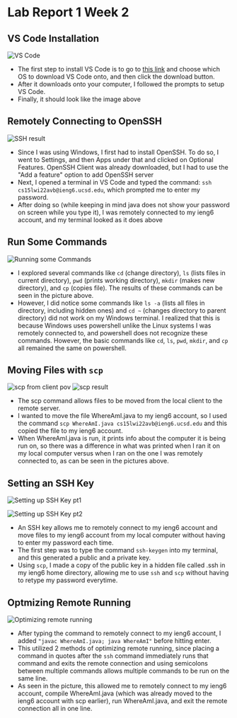 # Lab Report 1 Week 2

## VS Code Installation

![VS Code](image7.png)

* The first step to install VS Code is to go to [this link](https://code.visualstudio.com/) and choose which OS to download VS Code onto, and then click the download button.
* After it downloads onto your computer, I followed the prompts to setup VS Code.
* Finally, it should look like the image above

## Remotely Connecting to OpenSSH

![SSH result](image5.png)

* Since I was using Windows, I first had to install OpenSSH. To do so, I went to Settings, and then Apps under that and clicked on Optional Features. OpenSSH Client was already downloaded, but I had to use the "Add a feature" option to add OpenSSH server
* Next, I opened a terminal in VS Code and typed the command: `ssh cs15lwi22avb@ieng6.ucsd.edu`, which prompted me to enter my password. 
* After doing so (while keeping in mind java does not show your password on screen while you type it), I was remotely connected to my ieng6 account, and my terminal looked as it does above

## Run Some Commands

![Running some Commands](image2.png)

* I explored several commands like `cd` (change directory), `ls` (lists files in current directory), `pwd` (prints working directory), `mkdir` (makes new directory), and `cp` (copies file). The results of these commands can be seen in the picture above.
* However, I did notice some commands like `ls -a` (lists all files in directory, including hidden ones) and `cd ~` (changes directory to parent directory) did not work on my Windows terminal. I realized that this is because Windows uses powershell unlike the Linux systems I was remotely connected to, and powershell does not recognize these commands. However, the basic commands like `cd`, `ls`, `pwd`, `mkdir`, and `cp` all remained the same on powershell.

## Moving Files with `scp`

![scp from client pov](image3.png)
![scp result](image8.png)

* The scp command allows files to be moved from the local client to the remote server. 
* I wanted to move the file WhereAmI.java to my ieng6 account, so I used the command `scp WhereAmI.java cs15lwi22avb@ieng6.ucsd.edu` and this copied the file to my ieng6 account.
* When WhereAmI.java is run, it prints info about the computer it is being run on, so there was a difference in what was printed when I ran it on my local computer versus when I ran on the one I was remotely connected to, as can be seen in the pictures above.

## Setting an SSH Key

![Setting up SSH Key pt1](image4.png)

![Setting up SSH Key pt2](image1.png)

* An SSH key allows me to remotely connect to my ieng6 account and move files to my ieng6 account from my local computer without having to enter my password each time.
* The first step was to type the command `ssh-keygen` into my terminal, and this generated a public and a private key. 
* Using `scp`, I made a copy of the public key in a hidden file called .ssh in my ieng6 home directory, allowing me to use `ssh` and `scp` without having to retype my password everytime.

## Optmizing Remote Running

![Optimizing remote running](image6.png)

* After typing the command to remotely connect to my ieng6 account, I added `"javac WhereAmI.java; java WhereAmI"` before hitting enter.
* This utilized 2 methods of optimizing remote running, since placing a command in quotes after the `ssh` command immediately runs that command and exits the remote connection and using semicolons between multiple commands allows multiple commands to be run on the same line.
* As seen in the picture, this allowed me to remotely connect to my ieng6 account, compile WhereAmI.java (which was already moved to the ieng6 account with scp earlier), run WhereAmI.java, and exit the remote connection all in one line.

